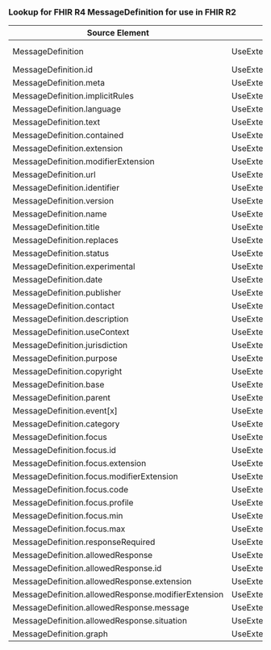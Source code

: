 ### Lookup for FHIR R4 MessageDefinition for use in FHIR R2

| Source Element | Usage | Target |
| -------------- | ----- | ------ |
| MessageDefinition | UseExtension | http://hl7.org/fhir/4.0/StructureDefinition/extension-MessageDefinition |
| MessageDefinition.id | UseExtensionFromAncestor | - |
| MessageDefinition.meta | UseExtensionFromAncestor | - |
| MessageDefinition.implicitRules | UseExtensionFromAncestor | - |
| MessageDefinition.language | UseExtensionFromAncestor | - |
| MessageDefinition.text | UseExtensionFromAncestor | - |
| MessageDefinition.contained | UseExtensionFromAncestor | - |
| MessageDefinition.extension | UseExtensionFromAncestor | - |
| MessageDefinition.modifierExtension | UseExtensionFromAncestor | - |
| MessageDefinition.url | UseExtensionFromAncestor | - |
| MessageDefinition.identifier | UseExtensionFromAncestor | - |
| MessageDefinition.version | UseExtensionFromAncestor | - |
| MessageDefinition.name | UseExtensionFromAncestor | - |
| MessageDefinition.title | UseExtensionFromAncestor | - |
| MessageDefinition.replaces | UseExtensionFromAncestor | - |
| MessageDefinition.status | UseExtensionFromAncestor | - |
| MessageDefinition.experimental | UseExtensionFromAncestor | - |
| MessageDefinition.date | UseExtensionFromAncestor | - |
| MessageDefinition.publisher | UseExtensionFromAncestor | - |
| MessageDefinition.contact | UseExtensionFromAncestor | - |
| MessageDefinition.description | UseExtensionFromAncestor | - |
| MessageDefinition.useContext | UseExtensionFromAncestor | - |
| MessageDefinition.jurisdiction | UseExtensionFromAncestor | - |
| MessageDefinition.purpose | UseExtensionFromAncestor | - |
| MessageDefinition.copyright | UseExtensionFromAncestor | - |
| MessageDefinition.base | UseExtensionFromAncestor | - |
| MessageDefinition.parent | UseExtensionFromAncestor | - |
| MessageDefinition.event[x] | UseExtensionFromAncestor | - |
| MessageDefinition.category | UseExtensionFromAncestor | - |
| MessageDefinition.focus | UseExtensionFromAncestor | - |
| MessageDefinition.focus.id | UseExtensionFromAncestor | - |
| MessageDefinition.focus.extension | UseExtensionFromAncestor | - |
| MessageDefinition.focus.modifierExtension | UseExtensionFromAncestor | - |
| MessageDefinition.focus.code | UseExtensionFromAncestor | - |
| MessageDefinition.focus.profile | UseExtensionFromAncestor | - |
| MessageDefinition.focus.min | UseExtensionFromAncestor | - |
| MessageDefinition.focus.max | UseExtensionFromAncestor | - |
| MessageDefinition.responseRequired | UseExtensionFromAncestor | - |
| MessageDefinition.allowedResponse | UseExtensionFromAncestor | - |
| MessageDefinition.allowedResponse.id | UseExtensionFromAncestor | - |
| MessageDefinition.allowedResponse.extension | UseExtensionFromAncestor | - |
| MessageDefinition.allowedResponse.modifierExtension | UseExtensionFromAncestor | - |
| MessageDefinition.allowedResponse.message | UseExtensionFromAncestor | - |
| MessageDefinition.allowedResponse.situation | UseExtensionFromAncestor | - |
| MessageDefinition.graph | UseExtensionFromAncestor | - |

